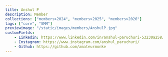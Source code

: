 ```yaml
---
title: Anshul P
description: Member
collections: ["members>2024", "members>2025", "members>2026"]
tags: ["core", "SMM"]
previewimage: "/static/images/members/AnshulP.jpg"
customFields:
    - Linkedin: https://www.linkedin.com/in/anshul-paruchuri-53230a258/
    - Instagram: https://www.instagram.com/anshul_paruchuri/
    - Github: https://github.com/amateurmonke
---
```


